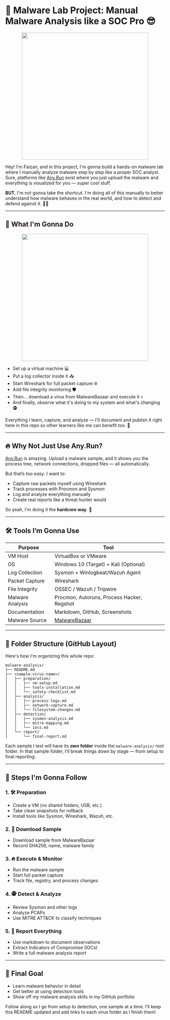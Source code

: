 # 🧪 Malware Lab Project: Manual Malware Analysis like a SOC Pro 😎

<div align="center">
  <img src="https://i.giphy.com/media/j0HjChGV0J44KrrlGv/giphy.webp" width="400" />
</div>

Hey! I'm Faizan, and in this project, I'm gonna build a hands-on malware lab where I manually analyze malware step by step like a proper SOC analyst. Sure, platforms like [Any.Run](https://any.run) exist where you just upload the malware and everything is visualized for you — super cool stuff.

**BUT**, I'm not gonna take the shortcut. I'm doing all of this manually to better understand how malware behaves in the real world, and how to detect and defend against it. 😤🔥

---

## 🎯 What I'm Gonna Do

<div align="center">
  <img src="https://i.giphy.com/media/YQitE4YNQNahy/giphy.webp" width="400" />
</div>

* Set up a virtual machine 💻
* Put a log collector inside it 📥
* Start Wireshark for full packet capture 🌐
* Add file integrity monitoring 🛡️
* Then... download a virus from MalwareBazaar and execute it 💀
* And finally, observe what it's doing to my system and what's changing 🕵️

Everything I learn, capture, and analyze — I'll document and publish it right here in this repo so other learners like me can benefit too. 💪

---

## 🔥 Why Not Just Use Any.Run?

[Any.Run](https://any.run) is amazing. Upload a malware sample, and it shows you the process tree, network connections, dropped files — all automatically.

But that’s *too easy*. I want to:

* Capture raw packets myself using Wireshark
* Track processes with Procmon and Sysmon
* Log and analyze everything manually
* Create real reports like a threat hunter would

So yeah, I'm doing it the **hardcore way**. 😤

---

## 🛠️ Tools I’m Gonna Use

| Purpose          | Tool                                       |
| ---------------- | ------------------------------------------ |
| VM Host          | VirtualBox or VMware                       |
| OS               | Windows 10 (Target) + Kali (Optional)      |
| Log Collection   | Sysmon + Winlogbeat/Wazuh Agent            |
| Packet Capture   | Wireshark                                  |
| File Integrity   | OSSEC / Wazuh / Tripwire                   |
| Malware Analysis | Procmon, Autoruns, Process Hacker, Regshot |
| Documentation    | Markdown, GitHub, Screenshots              |
| Malware Source   | [MalwareBazaar](https://bazaar.abuse.ch/)  |

---

## 📁 Folder Structure (GitHub Layout)

Here's how I'm organizing this whole repo:

```
malware-analysis/
├── README.md
├── <sample-virus-name>/
│   ├── preparation/
│   │   ├── vm-setup.md
│   │   ├── tools-installation.md
│   │   └── safety-checklist.md
│   ├── analysis/
│   │   ├── process-logs.md
│   │   ├── network-capture.md
│   │   └── filesystem-changes.md
│   ├── detection/
│   │   ├── sysmon-analysis.md
│   │   ├── mitre-mapping.md
│   │   └── iocs.md
│   └── report/
│       └── final-report.md
```

Each sample I test will have its **own folder** inside the `malware-analysis/` root folder. In that sample folder, I'll break things down by stage — from setup to final reporting.

---

## 🧠 Steps I'm Gonna Follow

### 1. 🛠️ Preparation

* Create a VM (no shared folders, USB, etc.)
* Take clean snapshots for rollback
* Install tools like Sysmon, Wireshark, Wazuh, etc.

### 2. 💾 Download Sample

* Download sample from MalwareBazaar
* Record SHA256, name, malware family

### 3. 🔥 Execute & Monitor

* Run the malware sample
* Start full packet capture
* Track file, registry, and process changes

### 4. 🕵️ Detect & Analyze

* Review Sysmon and other logs
* Analyze PCAPs
* Use MITRE ATT\&CK to classify techniques

### 5. 📑 Report Everything

* Use markdown to document observations
* Extract Indicators of Compromise (IOCs)
* Write a full malware analysis report

---

## 🚀 Final Goal

* Learn malware behavior in detail
* Get better at using detection tools
* Show off my malware analysis skills in my GitHub portfolio

Follow along as I go from setup to detection, one sample at a time. I’ll keep this README updated and add links to each virus folder as I finish them!
